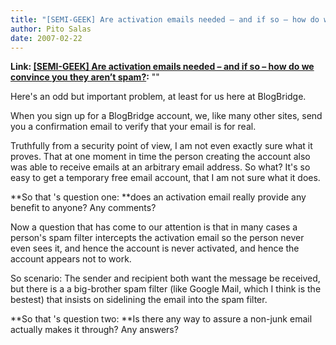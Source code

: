 ```yaml
---
title: "[SEMI-GEEK] Are activation emails needed – and if so – how do we convince you they aren’t spam?"
author: Pito Salas
date: 2007-02-22
---
```


**Link: [[SEMI-GEEK] Are activation emails needed – and if so – how do we convince you they aren’t spam?](None):** ""



Here's an odd but important problem, at least for us here at BlogBridge.

When you sign up for a BlogBridge account, we, like many other sites, send you
a confirmation email to verify that your email is for real.

Truthfully from a security point of view, I am not even exactly sure what it
proves. That at one moment in time the person creating the account also was
able to receive emails at an arbitrary email address. So what? It's so easy to
get a temporary free email account, that I am not sure what it does.

**So that 's question one: **does an activation email really provide any
benefit to anyone? Any comments?

Now a question that has come to our attention is that in many cases a person's
spam filter intercepts the activation email so the person never even sees it,
and hence the account is never activated, and hence the account appears not to
work.

So scenario: The sender and recipient both want the message be received, but
there is a a big-brother spam filter (like Google Mail, which I think is the
bestest) that insists on sidelining the email into the spam filter.

**So that 's question two: **Is there any way to assure a non-junk email
actually makes it through? Any answers?


